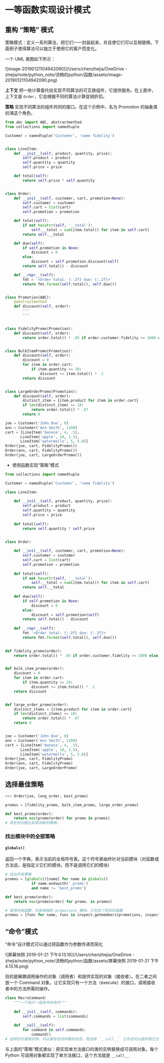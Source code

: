 # 一等函数实现设计模式

## 重构 “策略” 模式

策略模式：定义一系列算法，把它们一一封装起来，并且使它们可以互相替换。下面例子使得算法可以独立于使用它的客户而变化。

一个 UML 类图如下所示：

![image-20190121104942090](/Users/chenzhejia/OneDrive - zhejia/note/python_note/流畅的python/函数/assets/image-20190121104942090.png)

**上下文** 把一些计算委托给实现不同算法的可互换组件，它提供服务。在上面中，上下文是 `Order`，它会根据不同的算法计算促销折扣。

**策略** 实现不同算法的组件共同的接口。在这个示例中，名为 Promotion 的抽象类扮演这个角色。

```python
from abc import ABC, abstractmethod
from collections import namedtuple

Customer = namedtuple('Customer', 'name fidelity')


class LineItem:
    def __init__(self, product, quantity, price):
        self.product = product
        self.quantity = quantity
        self.price = price

    def total(self):
        return self.price * self.quantity


class Order:
    def __init__(self, customer, cart, promotion=None):
        self.customer = customer
        self.cart = list(cart)
        self.promotion = promotion

    def total(self):
        if not hasattr(self, '__total'):
            self.__total = sum(item.total() for item in self.cart)
        return self.__total

    def due(self):
        if self.promotion is None:
            discount = 0
        else:
            discount = self.promotion.discount(self)
        return self.total() - discount

    def __repr__(self):
        fmt = '<Order total: {:.2f} due: {:.2f}>'
        return fmt.format(self.total(), self.due())


class Promotion(ABC):
    @abstractmethod
    def discount(self, order):
        """
        """


class FidelityPromo(Promotion):
    def discount(self, order):
        return order.total() * .05 if order.customer.fidelity >= 1000 else 0


class BulkItemPromo(Promotion):
    def discount(self, order):
        discount = 0
        for item in order.cart:
            if item.quantity >= 20:
                discount += item.total() * .1
        return discount


class LargeOrderPromo(Promotion):
    def discount(self, order):
        distinct_item = {item.product for item in order.cart}
        if len(distinct_item) >= 10:
            return order.total() * .07
        return 0

joe = Customer('John Doe', 0)
ann = Customer('Ann Smith', 1100)
cart = [LineItem('banana', 4, .5),
       LineItem('apple', 10, 1.5),
       LineItem('watermello', 5, 5.0)]
Order(joe, cart, FidelityPromo())
Order(ann, cart, FidelityPromo())
Order(joe, cart, LargeOrderPromo())
```

- 使用函数实现“策略”模式

```python
from collections import namedtuple

Customer = namedtuple('Customer', 'name fidelity')

class LineItem:
    
    def __init__(self, product, quantity, price):
        self.product = product
        self.quantity = quantity
        self.price = price
        
    def total(self):
        return self.quantity * self.price


class Order:
    
    def __init__(self, customer, cart, promotion=None):
        self.customer = customer
        self.cart = list(cart)
        self.promotion = promotion
        
    def total(self):
        if not hasattr(self, '__total'):
            self.__total = sum(item.total() for item in self.cart)
        return self.__total
    
    def due(self):
        if self.promotion is None:
            discount = 0
        else:
            discount = self.promotion(self)
        return self.total() - discount
    
    def __repr__(self):
        fmt '<Order total: {:.2f} due: {:.2f}>'
        return fmt.format(self.total(), self.due())
    

def fidelity_promo(order):
    return order.total() * .05 if order.customer.fidelity >= 1000 else 0


def bulk_item_promo(order):
    discount = 0
    for item in order.cart:
        if item.quantity >= 20:
            discount += item.total() * .1
    return discount


def large_order_promo(order):
    distinct_items = {item.product for item in order.cart}
    if len(distinct_items) >= 10:
        return order.total() * .07
    return 0


joe = Customer('John Doe', 0)
ann = Customer('Ann Smith', 1100)
cart = [LineItem('banana', 4, .5),
       LineItem('apple', 10, 1.5),
       LineItem('watermello', 5, 5.0)]
Order(joe, cart, FidelityPromo)
Order(ann, cart, FidelityPromo)
Order(joe, cart, LargeOrderPromo)
```

## 选择最佳策略

```python
>>> Order(joe, long_order, best_promo)

promos = [fidelity_promo, bulk_item_promo, large_order_promo]

def best_promo(order):
    return max(promo(order) for promo in promos)
# 存在些问题比如添加新的策略。
```

### 找出模块中的全部策略

#### `globals()`

返回一个字典，表示当前的全局符号表。这个符号表始终针对当前模块（对函数或方法说，是指定义它们的模块，而不是调用它们的模块）

```python
# 找出所有策略
promos = [globals()[name] for name in globals()
         	if name.endswith('_promo')
         	and name != 'best_promo']

def best_promo(order):
    return max(promo(order) for promo. in promos)
```

```python
# 使用内省函数，内省单独的 promotions 模块，只包含了折扣的函数
promos = [func for name, func in inspect.getmembers(promotions, inspect.isfunction)]
```

## “命令”模式

“命令”设计模式可以通过把函数作为参数传递而简化

![屏幕快照 2019-01-21 下午4.13.16](/Users/chenzhejia/OneDrive - zhejia/note/python_note/流畅的python/函数/assets/屏幕快照 2019-01-21 下午4.13.16.png)

目的是解耦调用操作的对象（调用者）和提供实现的对象（接收者）。在二者之间放一个 Command 对象，让它实现只有一个方法（execute）的接口，调用接收者中的方法所需的操作。

```python
class MacroCommand:
    """一个执行一组命令的命令"""
    
    def __init__(self, commands):
        self.commands = list(commands)
        
    def __call__(self):
        for command in self.commands:
            command()
# 这样的可调用实例，可以保存任何所需的状态，而且除 `__call__` 之外还可以提供其它方法。
```

与上面的“策略”模式类似：把实现单方法接口的类的实例替换成可调用对象。每个 Python 可调用对象都实现了单方法接口，这个方法就是 `__call__`

